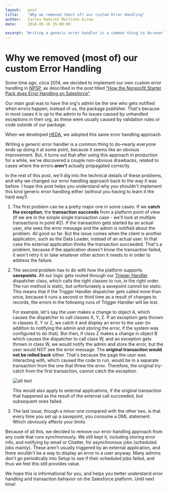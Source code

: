 ```yaml
---
layout:   post
title:    "Why we removed (most of) our custom Error Handling"
author:   Carlos Ramirez Martinez-Eiroa
date:     2018-05-16 15:00:00

excerpt: "Writing a generic error handler is a common thing to do–nearly everyone ends up doing it at some point. We did it for NPSP and HEDA. But, it turns out it has non-obvious drawbacks, which we'd like to share with you."
---
```

# Why we removed (most of) our custom Error Handling

Some time ago, circa 2014, we decided to implement our own custom error handling in [NPSP](http://www.salesforce.org/nonprofit/nonprofit-success-pack/), as described in the post titled [“How the Nonprofit Starter Pack does Error Handling on Salesforce"](http://developer.salesforce.org/#blog/post/2015/02/03/how-npsp-does-error-handling-on-salesforce.html).

Our main goal was to have the org's admin be the one who gets notified when errors happen, instead of us, the package publisher. That's because in most cases it is up to the admin to fix issues caused by unhandled exceptions in their org, as these were usually caused by validation rules or code outside of our package.

When we developed [HEDA](http://www.salesforce.org/highered/data-architecture/), we adopted this same error handling approach. 

Writing a generic error handler is a common thing to do–nearly everyone ends up doing it at some point, because it seems like an obvious improvement. But, it turns out that after using this approach in production for a while, we've discovered a couple non-obvious drawbacks, related to cases where the errors  **aren't** actually propagated correctly.

In the rest of this post, we'll dig into the technical details of these problems, and why we changed our error handling approach back to the way it was before. I hope this post helps you understand why you shouldn't implement this kind generic error handling either (without you having to learn it the hard way!).

1. The first problem can be a pretty major one in some cases. If we **catch the exception**, the **transaction succeeds** from a platform point of view (if we are in the simple single transaction case - we'll look at multiple transactions in point #2). If the transaction gets started by an actual user, she sees the error message and the admin is notified about the problem. All good so far. But  the issue comes when the client is another application, such as the Data Loader, instead of an actual user. In that case the external application thinks the transaction succeeded. That's a problem, because if the application doesn't know the transaction failed, it won't retry it or take whatever other action it needs to in order to address the failure.

2. The second problem has to do with how the platform supports **savepoints**. All our logic gets routed through our [Trigger Handler](https://github.com/SalesforceFoundation/HEDAP/blob/master/src/classes/TDTM_TriggerHandler.cls) dispatcher class, which calls the right classes to run, in the right order. The run method is static, but unfortunately a savepoint cannot be static. This means that if the Trigger Handler dispatcher gets called more than once, because it runs a second or third time as a result of changes to records, the errors in the following runs of Trigger Handler will be lost. 

   For example, let's say the user makes a change to object A, which causes the dispatcher to call classes X, Y, Z. If an exception gets thrown in classes X, Y or Z, we catch it and display an error to the user (in addition to notifying the admin and storing the error, if the system was configured to do that). But then, if class Z makes a change in object B which causes the dispatcher to call class W, and an exception gets thrown in class W, we would notify the admin and store the error, but the user would NOT see the error message. The **original transaction would not be rolled back** either. That's because the page the user was interacting with, which caused the code to run, would be in a separate transaction from the one that threw the error. Therefore, the original try-catch from the first transaction, cannot catch the exception.

   ![alt text](https://developer.salesforce.org/assets/images/removing-error-handling.png "Error Propagation Sequence Diagram")

   This would also apply to external applications, if the original transaction that happened as the result of the external call succeeded, but subsequent ones failed.

3. The last issue, though a minor one compared with the other two, is that every time you set up a savepoint, you consume a DML statement. Which obviously affects your limits.

Because of all this, we decided to remove our error handling approach from any code that runs synchronously. We still kept it, including storing error info, and notifying by email or Chatter, for asynchronous jobs (scheduled jobs mainly). These aren't usually triggered by an external application, and there wouldn't be a way to display an error to a user anyway. Many admins don't go periodically into Setup to see if their scheduled jobs failed, and thus we feel this still provides value.

We hope this is informational for you, and helps you better understand error handling and transaction behavior on the Salesforce platform. Until next time!

